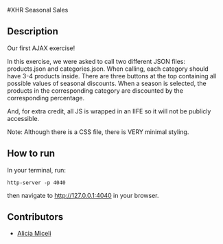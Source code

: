 #XHR Seasonal Sales

## Description
Our first AJAX exercise!

In this exercise, we were asked to call two different JSON files: products.json and categories.json. When calling, each category should have 3-4 products inside. There are three buttons at the top containing all possible values of seasonal discounts. When a season is selected, the products in the corresponding category are discounted by the corresponding percentage.

And, for extra credit, all JS is wrapped in an IIFE so it will not be publicly accessible.

Note: Although there is a CSS file, there is VERY minimal styling.

## How to run
In your terminal, run:
```
http-server -p 4040
```
then navigate to http://127.0.0.1:4040 in your browser.

## Contributors
- [Alicia Miceli](http://github.com/aliciamiceli)